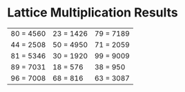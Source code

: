 # Lattice Multiplication Results

|   |   |   |
|---|---|---|
| 80 = 4560 | 23 = 1426 | 79 = 7189 |
| 44 = 2508 | 50 = 4950 | 71 = 2059 |
| 81 = 5346 | 30 = 1920 | 99 = 9009 |
| 89 = 7031 | 18 = 576 | 38 = 950 |
| 96 = 7008 | 68 = 816 | 63 = 3087 |
